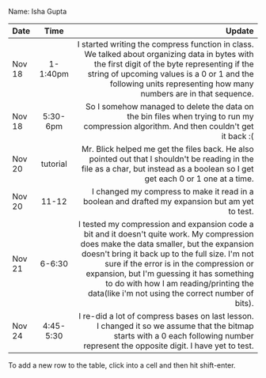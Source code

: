 Name: Isha Gupta 

| Date   |   Time    |                                                                                                                                                                                                                                                                                                                                                                            Update |
|:-------|:---------:|----------------------------------------------------------------------------------------------------------------------------------------------------------------------------------------------------------------------------------------------------------------------------------------------------------------------------------------------------------------------------------:|
| Nov 18 | 1-1:40pm  |                                                                                                                 I started writing the compress function in class. We talked about organizing data in bytes with the first digit of the byte representing if the string of upcoming values is a 0 or 1 and the following units representing how many numbers are in that sequence. |
| Nov 18 | 5:30-6pm  |                                                                                                                                                                                                                                            So I somehow managed to delete the data on the bin files when trying to run my compression algorithm. And then couldn't get it back :( |
| Nov 20 | tutorial  |                                                                                                                                                                                                   Mr. Blick helped me get the files back. He also pointed out that I shouldn't be reading in the file as a char, but instead as a boolean so I get get each 0 or 1 one at a time. |
| Nov 20 |   11-12   |                                                                                                                                                                                                                                                                                   I changed my compress to make it read in a boolean and drafted my expansion but am yet to test. |
| Nov 21 |  6-6:30   | I tested my compression and expansion code a bit and it doesn't quite work. My compression does make the data smaller, but the expansion doesn't bring it back up to the full size. I'm not sure if the error is in the compression or expansion, but I'm guessing it has something to do with how I am reading/printing the data(like i'm not using the correct number of bits). |
| Nov 24 | 4:45-5:30 |                                                                                                                                                                                               I re-did a lot of compress bases on last lesson. I changed it so we assume that the bitmap starts with a 0 each following number represent the opposite digit. I have yet to test.  |


To add a new row to the table, click into a cell and then hit shift-enter.